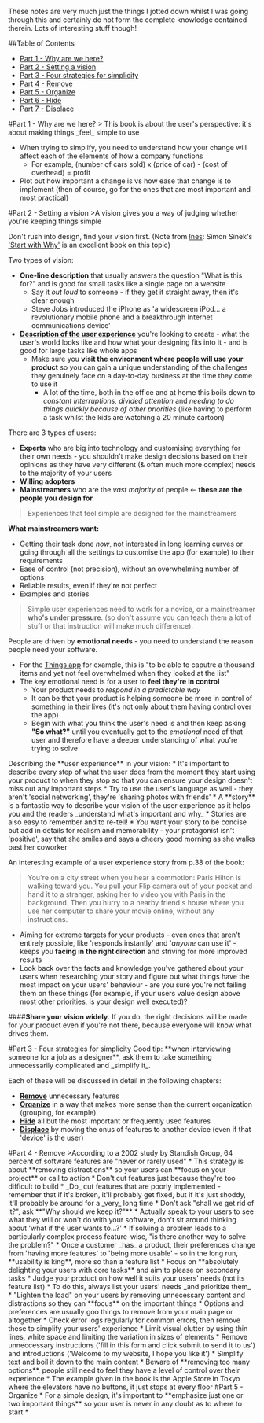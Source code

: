 These notes are very much just the things I jotted down whilst I was going through this and certainly do not form the complete knowledge contained therein. Lots of interesting stuff though!

##Table of Contents
* [Part 1 - Why are we here?](#part1)
* [Part 2 - Setting a vision](#part2)
* [Part 3 - Four strategies for simplicity](#part3)
* [Part 4 - Remove](#part4)
* [Part 5 - Organize](#part5)
* [Part 6 - Hide](#part6)
* [Part 7 - Displace](#part7)

<a name="part1"/>
#Part 1 - Why are we here?
> This book is about the user's perspective: it's about making things _feel_ simple to use

* When trying to simplify, you need to understand how your change will affect each of the elements of how a company functions
  * For example, (number of cars sold) x (price of car) - (cost of overhead) = profit
* Plot out how important a change is vs how ease that change is to implement (then of course, go for the ones that are most important and most practical)

<a name="part2"/>
#Part 2 - Setting a vision
>A vision gives you a way of judging whether you're keeping things simple

Don't rush into design, find your vision first. (Note from [Ines](http://www.twitter.com/iteles): Simon Sinek's ['Start with Why'](http://www.amazon.co.uk/Start-With-Why-Leaders-Everyone/dp/0241958229) is an excellent book on this topic)

Two types of vision:
* **One-line description** that usually answers the question "What is this for?" and is good for small tasks like a single page on a website
  * Say it _out loud_ to someone - if they get it straight away, then it's clear enough
  * Steve Jobs introduced the iPhone as 'a widescreen iPod... a revolutionary mobile phone and a breakthrough Internet communications device'
* [**Description of the user experience**](#userexperience) you're looking to create - what the user's world looks like and how what your designing fits into it - and is good for large tasks like whole apps
  * Make sure you **visit the environment where people will use your product** so you can gain a unique understanding of the challenges they genuinely face on a day-to-day business at the time they come to use it
    * A lot of the time, both in the office and at home this boils down to _constant interruptions, divided attention_ and _needing to do things quickly because of other priorities_ (like having to perform a task whilst the kids are watching a 20 minute cartoon)

There are 3 types of users:
* **Experts** who are big into technology and customising everything for their own needs - you shouldn't make design decisions based on their opinions as they have very different (& often much more complex) needs to the majority of your users
* **Willing adopters**
* **Mainstreamers** who are the _vast majority_ of people <- **these are the people you design for**
>Experiences that feel simple are designed for the mainstreamers

**What mainstreamers want:**
* Getting their task done _now_, not interested in long learning curves or going through all the settings to customise the app (for example) to their requirements
* Ease of control (not precision), without an overwhelming number of options
* Reliable results, even if they're not perfect
* Examples and stories
>Simple user experiences need to work for a novice, or a mainstreamer **who's under pressure**.
(so don't assume you can teach them a lot of stuff or that instruction will make much difference).

People are driven by **emotional needs** - you need to understand the reason people need your software.
* For the [Things app](https://culturedcode.com/things/) for example, this is "to be able to caputre a thousand items and yet not feel overwhelmed when they looked at the list"
* The key emotional need is for a user to **feel they're in control**
  * Your product needs to _respond in a predictable way_
  * It can be that your product is helping someone be more in control of something in their lives (it's not only about them having control over the app)
  * Begin with what you think the user's need is and then keep asking **"So what?"** until you eventually get to the _emotional_ need of that user and therefore have a deeper understanding of what you're trying to solve

<a name="userexperience"/>
Describing the **user experience** in your vision:
* It's important to describe every step of what the user does from the moment they start using your product to when they stop so that you can ensure your design doesn't miss out any important steps
  * Try to use the user's language as well - they aren't 'social networking', they're 'sharing photos with friends'
* A **story** is a fantastic way to describe your vision of the user experience as it helps you and the readers _understand what's important and why_
  * Stories are also easy to remember and to re-tell!
  * You want your story to be concise but add in details for realism and memorability - your protagonist isn't 'positive', say that she smiles and says a cheery good morning as she walks past her coworker

An interesting example of a user experience story from p.38 of the book:
>You're on a city street when you hear a commotion: Paris Hilton is walking toward you. You pull your Flip camera out of your pocket and hand it to a stranger, asking her to video you with Paris in the background. Then you hurry to a nearby friend's house where you use her computer to share your movie online, without any instructions.

* Aiming for extreme targets for your products - even ones that aren't entirely possible, like 'responds instantly' and '_anyone_ can use it' - keeps you **facing in the right direction** and striving for more improved results
* Look back over the facts and knowledge you've gathered about your users when researching your story and figure out what things have the most impact on your users' behaviour - are you sure you're not failing them on these things (for example, if your users value design above most other priorities, is your design well executed)?

####**Share your vision widely**. If you do, the right decisions will be made for your product even if you're not there, because everyone will know what drives them.

<a name="part3"/>
#Part 3 - Four strategies for simplicity
Good tip: **when interviewing someone for a job as a designer**, ask them to take something unnecessarily complicated and _simplify it_.

Each of these will be discussed in detail in the following chapters:
* [**Remove**](#part4) unnecessary features
* [**Organize**](#part5) in a way that makes more sense than the current organization (grouping, for example)
* [**Hide**](#part6) all but the most important or frequently used features
* [**Displace**](#part7) by moving the onus of features to another device (even if that 'device' is the user)

<a name="part4"/>
#Part 4 - Remove
>According to a 2002 study by Standish Group, 64 percent of software features are "never or rarely used"
* This strategy is about **removing distractions** so your users can **focus on your project** or call to action
* Don't cut features just because they're too difficult to build
* _Do_ cut features that are poorly implemented - remember that if it's broken, it'll probably get fixed, but if it's just shoddy, it'll probably be around for a _very_ long time
* Don't ask "shall we get rid of it?", ask **"Why should we keep it?"**
* Actually speak to your users to see what they will or won't do with your software, don't sit around thinking about 'what if the user wants to...?'
* If solving a problem leads to a particularly complex process feature-wise, "is there another way to solve the problem?"
* Once a customer _has_ a product, their preferences change from 'having more features' to 'being more usable' - so in the long run, **usability is king**, more so than a feature list
* Focus on **absolutely delighting your users with core tasks** and aim to please on secondary tasks
* Judge your product on how well it suits your users' needs (not its feature list)
  * To do this, always list your users' needs _and prioritize them_
* "Lighten the load" on your users by removing unnecessary content and distractions so they can **focus** on the important things
  * Options and preferences are usually goo things to remove from your main page or altogether
* Check error logs regularly for common errors, then remove these to simplify your users' experience
* Limit visual clutter by using thin lines, white space and limiting the variation in sizes of elements
* Remove unneccessary instructions ('fill in this form and click submit to send it to us') and introductions ('Welcome to my website, I hope you like it')
* Simplify text and boil it down to the main content
* Beware of **removing too many options**, people still need to feel they have a level of control over their experience
  * The example given in the book is the Apple Store in Tokyo where the elevators have no buttons, it just stops at every floor

<a name="part5"/>
#Part 5 - Organize
* For a simple design, it's important to **emphasize just one or two important things** so your user is never in any doubt as to where to start
* 
